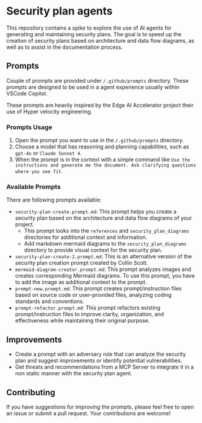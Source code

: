 # Security plan agents

This repository contains a spike to explore the use of AI agents for generating and maintaining security plans. The goal is to speed up the creation of security plans based on architecture and data flow diagrams, as well as to assist in the documentation process.

## Prompts

Couple of prompts are provided under `/.github/prompts` directory. These prompts are designed to be used in a agent experience usually within VSCode Copilot.

These prompts are heavily inspired by the Edge AI Accelerator project their use of Hyper velocity engineering.

### Prompts Usage

1. Open the prompt you want to use in the `/.github/prompts` directory.
2. Choose a model that has reasoning and planning capabilities, such as `gpt-4o` or `Claude Sonnet 4`.
3. When the prompt is in the context with a simple command like `Use the instructions and generate me the document. Ask clarifying questions where you see fit`.

### Available Prompts

There are following prompts available:

- `security-plan-create.prompt.md`: This prompt helps you create a security plan based on the architecture and data flow diagrams of your project.
  - This prompt looks into the `references` and `security_plan_diagrams` directories for additional context and information.
  - Add markdown mermaid diagrams to the `security_plan_diagrams` directory to provide visual context for the security plan.
- `security-plan-create-2.prompt.md`: This is an alternative version of the security plan creation prompt created by Collin Scott.
- `mermaid-diagram-creator.prompt.md`: This prompt analyzes images and creates corresponding Mermaid diagrams. To use this prompt, you have to add the image as additional context to the prompt.
- `prompt-new.prompt.md`: This prompt creates prompt/instruction files based on source code or user-provided files, analyzing coding standards and conventions.
- `prompt-refactor.prompt.md`: This prompt refactors existing prompt/instruction files to improve clarity, organization, and effectiveness while maintaining their original purpose.

## Improvements

- Create a prompt with an adversary role that can analyze the security plan and suggest improvements or identify potential vulnerabilities.
- Get threats and recommendations from a MCP Server to integrate it in a non static manner with the security plan agent.

## Contributing

If you have suggestions for improving the prompts, please feel free to open an issue or submit a pull request. Your contributions are welcome!

